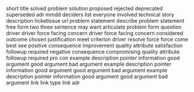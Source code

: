 short title solved problem solution proposed rejected deprecated superseded adr mmdd deciders list everyone involved technical story description ticketissue url problem statement describe problem statement free form two three sentence may want articulate problem form question driver driver force facing concern driver force facing concern considered outcome chosen justification meet criterion driver resolve force force come best see positive consequence improvement quality attribute satisfaction followup required negative consequence compromising quality attribute followup required pro con example description pointer information good argument good argument bad argument example description pointer information good argument good argument bad argument example description pointer information good argument good argument bad argument link link type link adr